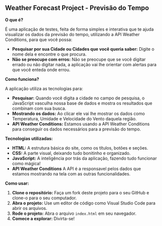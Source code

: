 ##  Weather Forecast Project - Previsão do Tempo 

**O que é?**

É uma aplicação de testes, feita de forma simples e interativa que te ajuda visualizar os dados da previsão do tempo, utilizando a API Weather Conditions, para que você possa:

* **Pesquisar por sua Cidade ou Cidades que você queria saber:** Digite o nome dela e encontre o que procura.
* **Não se preocupe com erros:** Não se preocupe que se você digitar errado ou não digitar nada, a aplicação vai lhe orientar com alertas para que você enteda onde errou.

**Como funciona?**

A aplicação utiliza as tecnologias para:

* **Pesquisar:** Quando você digita a cidade no campo de pesquisa, o JavaScript vasculha nossa base de dados e mostra os resultados que combinam com sua busca.
* **Mostrando os dados:** Ao clicar ele vai lhe mostrar os dados como Temperatura, Umidade e Velocidade do Vento daquela região.
* **API Weather Conditions:** Estamos usando a API Weather Conditions para conseguir os dados necessários para a previsão do tempo.

**Tecnologias utilizadas:**

* **HTML:** A estrutura básica do site, como os títulos, botões e seções.
* **CSS:** A parte visual, deixando tudo bonitinho e organizado.
* **JavaScript:** A inteligência por trás da aplicação, fazendo tudo funcionar como mágica!
* **API Weather Conditions** A API é a responsavel pelos dados que estamos mostrando na tela com as outras funcionalidades. 

**Como usar:**

1. **Clone o repositório:** Faça um fork deste projeto para o seu GitHub e clone-o para o seu computador.
2. **Abra o projeto:** Use um editor de código como Visual Studio Code para abrir os arquivos.
3. **Rode o projeto:** Abra o arquivo `index.html` em seu navegador.
4. **Comece a explorar:** Divirta-se!
